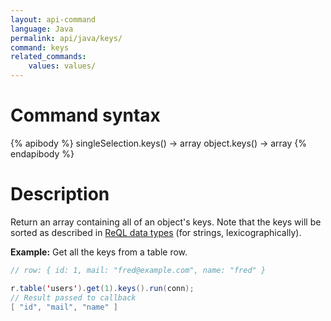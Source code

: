 ```yaml
---
layout: api-command
language: Java
permalink: api/java/keys/
command: keys
related_commands:
    values: values/
---
```


# Command syntax #

{% apibody %}
singleSelection.keys() &rarr; array
object.keys() &rarr; array
{% endapibody %}

# Description #

Return an array containing all of an object's keys. Note that the keys will be sorted as described in [ReQL data types](/docs/data-types/#sorting-order) (for strings, lexicographically).

__Example:__ Get all the keys from a table row.

```java
// row: { id: 1, mail: "fred@example.com", name: "fred" }

r.table('users').get(1).keys().run(conn);
// Result passed to callback
[ "id", "mail", "name" ]
```
